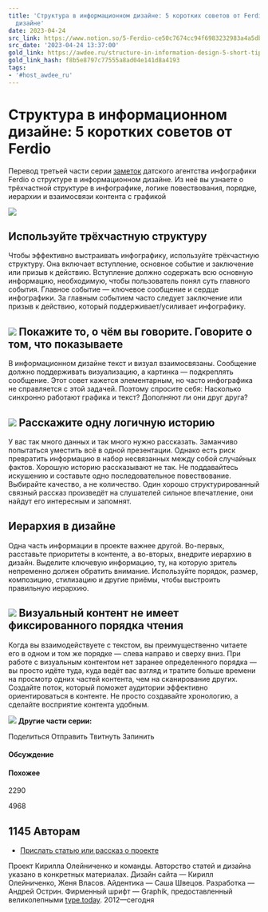 ```yaml
---
title: 'Структура в информационном дизайне: 5 коротких советов от Ferdio — Оди. О
  дизайне'
date: 2023-04-24
src_link: https://www.notion.so/5-Ferdio-ce50c7674cc94f6983232983a4a5db45
src_date: '2023-04-24 13:37:00'
gold_link: https://awdee.ru/structure-in-information-design-5-short-tips-from-ferdio/
gold_link_hash: f8b5e8797c77555a8ad04e141d8a4193
tags:
- '#host_awdee_ru'
---
```




Структура в информационном дизайне: 5 коротких советов от Ferdio
================================================================


 
 
Перевод третьей части серии [заметок](https://www.ferdio.com/notebook?category=Structure) датского агентства инфографики Ferdio о структуре в информационном дизайне. Из неё вы узнаете о трёхчастной структуре в инфографике, логике повествования, порядке, иерархии и взаимосвязи контента с графикой



 

![](https://awdee.ru/wp-content/uploads/2023/03/Frame.png)


Используйте трёхчастную структуру
---------------------------------


Чтобы эффективно выстраивать инфографику, используйте трёхчастную структуру. Она включает вступление, основное событие и заключение или призыв к действию. Вступление должно содержать всю основную информацию, необходимую, чтобы пользователь понял суть главного события. Главное событие — ключевое сообщение и сердце инфографики. За главным событием часто следует заключение или призыв к действию, который поддерживает/усиливает инфографику.


![](https://awdee.ru/wp-content/uploads/2023/03/Website-59.png)
Покажите то, о чём вы говорите. Говорите о том, что показываете
---------------------------------------------------------------


В информационном дизайне текст и визуал взаимосвязаны. Сообщение должно поддерживать визуализацию, а картинка — подкреплять сообщение. Этот совет кажется элементарным, но часто инфографика не справляется с этой задачей. Поэтому спросите себя: Насколько синхронно работают графика и текст? Дополняют ли они друг друга?


![](https://awdee.ru/wp-content/uploads/2023/03/Website-55.png)
Расскажите одну логичную историю
--------------------------------


У вас так много данных и так много нужно рассказать. Заманчиво попытаться уместить всё в одной презентации. Однако есть риск превратить информацию в набор несвязанных между собой случайных фактов. Хорошую историю рассказывают не так. Не поддавайтесь искушению и составьте одно последовательное повествование. Выбирайте качество, а не количество. Один хорошо структурированный связный рассказ произведёт на слушателей сильное впечатление, они найдут его интересным и запомнят.


Иерархия в дизайне
------------------


Одна часть информации в проекте важнее другой. Во-первых, расставьте приоритеты в контенте, а во-вторых, внедрите иерархию в дизайн. Выделите ключевую информацию, ту, на которую зритель непременно должен обратить внимание. Используйте порядок, размер, композицию, стилизацию и другие приёмы, чтобы выстроить правильную иерархию.


![](https://awdee.ru/wp-content/uploads/2023/03/Design-Hierarchy-2.gif)
Визуальный контент не имеет фиксированного порядка чтения
---------------------------------------------------------


Когда вы взаимодействуете с текстом, вы преимущественно читаете его в одном и том же порядке — слева направо и сверху вниз. При работе с визуальным контентом нет заранее определенного порядка — вы просто идёте туда, куда ведёт вас взгляд и тратите больше времени на просмотр одних частей контента, чем на сканирование других. Создайте поток, который поможет аудитории эффективно ориентироваться в контенте. Не просто создавайте хронологию, а сделайте восприятие контента удобным.


![](https://awdee.ru/wp-content/uploads/2023/03/SpecificOrder3-Website.gif)
**Другие части серии:**




Поделиться
Отправить
Твитнуть
Запинить
#### Обсуждение


#### Похожее



 2290 

 4968 

 1145 
Авторам
-------


* [Прислать статью или рассказ о проекте](https://awdee.ru/stat-avtorom)



Проект Кирилла Олейниченко и команды. Авторство статей и дизайна указано в конкретных материалах. Дизайн сайта — Кирилл Олейниченко, Женя Власов. Айдентика — Саша Швецов. Разработка — Андрей Острин. Фирменный шрифт — Graphik, предоставленный великолепными [type.today](https://type.today).
2012—сегодня